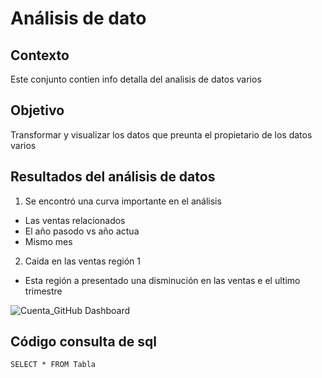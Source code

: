 # Análisis de dato

## Contexto
Este conjunto contien info detalla del analisis de datos varios


## Objetivo
Transformar y visualizar los datos que preunta el propietario de los datos varios

## Resultados del análisis de datos
1. Se encontró una curva importante en el análisis
 - Las ventas relacionados
 - El año pasodo vs año actua
 - Mismo mes
2. Caida en las ventas región 1
 - Esta región a presentado una disminución en las ventas e el ultimo trimestre

![Cuenta_GitHub Dashboard](https://github.com/rtorres911/Diplomado-U-d-Col/assets/45106364/ad38b30c-6c40-4c1b-8532-4f32e02ecc2b)

## Código consulta de sql
``` SELECT * FROM Tabla ``` 
